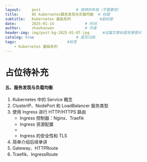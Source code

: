 ```yaml
---
layout:     post   				# 使用的布局（不需要改）
title:      05 kubernetes服务发现与负载均衡 	# 标题 
subtitle:   Kubernetes 基础系列 			#副标题
date:       2025-01-14 				# 时间
author:     zhaohaiwen 				# 作者
header-img: img/post-bg-2025-01-07.jpg		#这篇文章标题背景图片
catalog: true 					# 是否归档
tags:						#标签
    - Kubernetes 基础系列
---
```

# 占位待补充

#### 五、服务发现与负载均衡

1. Kubernetes 中的 Service 概念
2. ClusterIP、NodePort 和 LoadBalancer 服务类型
3. 使用 Ingress 进行 HTTP/HTTPS 路由
   - Ingress 控制器：Nginx、Traefik
   - Ingress 资源配置
   - 
   - Ingress 的安全性和 TLS
4. 简单介绍后续单讲
5. Gateway、HTTPRoute
6. Traefik、IngressRoute
